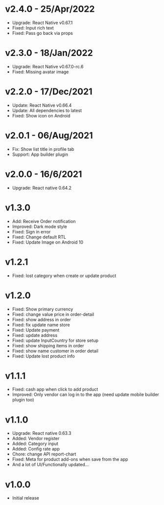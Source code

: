 # v2.4.0 - 25/Apr/2022
- Upgrade: React Native v0.67.1
- Fixed: Input rich text
- Fixed: Pass go back via props

# v2.3.0 - 18/Jan/2022
- Upgrade: React Native v0.67.0-rc.6
- Fixed: Missing avatar image

# v2.2.0 - 17/Dec/2021
- Update: React Native v0.66.4
- Update: All dependencies to latest
- Fixed: Show icon on Android

# v2.0.1 - 06/Aug/2021
- Fix: Show list title in profile tab
- Support: App builder plugin

# v2.0.0 - 16/6/2021
- Upgrade: React native 0.64.2

# v1.3.0
- Add: Receive Order notification
- Improved: Dark mode style
- Fixed: Sign in error
- Fixed: Change default RTL
- Fixed: Update Image on Android 10

# v1.2.1
- Fixed: lost category when create or update product

# v1.2.0
- Fixed: Show primary currency
- Fixed: change value price in order-detail
- Fixed: show address in order
- Fixed: fix update name store
- Fixed: Update payment
- Fixed: update address
- Fixed: update InputCountry for store setup
- Fixed: show shipping items in order
- Fixed: show name customer in order detail
- Fixed: Update lost product info

# v1.1.1
- Fixed: cash app when click to add product
- Improved: Only vendor can log in to the app (need update mobile builder plugin too)

# v1.1.0
- Upgrade: React native 0.63.3
- Added: Vendor register
- Added: Category input
- Added: Config rate app
- Chore: change API report-chart
- Fixed: Meta for product add-ons when save from the app
- And a lot of UI/Functionally updated...

# v1.0.0 
- Initial release
